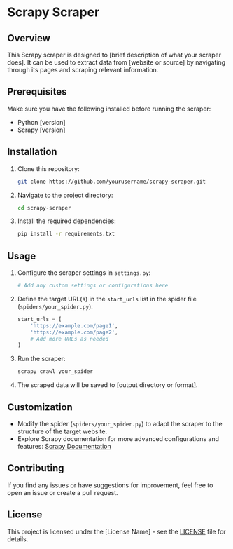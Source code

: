 # Scrapy Scraper

## Overview
This Scrapy scraper is designed to [brief description of what your scraper does]. It can be used to extract data from [website or source] by navigating through its pages and scraping relevant information.

## Prerequisites
Make sure you have the following installed before running the scraper:

- Python [version]
- Scrapy [version]

## Installation
1. Clone this repository:

    ```bash
    git clone https://github.com/yourusername/scrapy-scraper.git
    ```

2. Navigate to the project directory:

    ```bash
    cd scrapy-scraper
    ```

3. Install the required dependencies:

    ```bash
    pip install -r requirements.txt
    ```

## Usage
1. Configure the scraper settings in `settings.py`:

    ```python
    # Add any custom settings or configurations here
    ```

2. Define the target URL(s) in the `start_urls` list in the spider file (`spiders/your_spider.py`):

    ```python
    start_urls = [
        'https://example.com/page1',
        'https://example.com/page2',
        # Add more URLs as needed
    ]
    ```

3. Run the scraper:

    ```bash
    scrapy crawl your_spider
    ```

4. The scraped data will be saved to [output directory or format].

## Customization
- Modify the spider (`spiders/your_spider.py`) to adapt the scraper to the structure of the target website.
- Explore Scrapy documentation for more advanced configurations and features: [Scrapy Documentation](https://docs.scrapy.org/)

## Contributing
If you find any issues or have suggestions for improvement, feel free to open an issue or create a pull request.

## License
This project is licensed under the [License Name] - see the [LICENSE](LICENSE) file for details.
